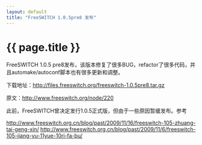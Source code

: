 ```yaml
---
layout: default
title: "FreeSWITCH 1.0.5pre8 发布"
---
```


# {{ page.title }}

FreeSWITCH 1.0.5 pre8发布，该版本修复了很多BUG，refactor了很多代码，并且automake/autoconf脚本也有很多更新和调整。

下载地址：<http://files.freeswitch.org/freeswitch-1.0.5pre8.tar.gz>

原文：<http://www.freeswitch.org/node/220>


此前，FreeSWITCH曾决定发行1.0.5正式版，但由于一些原因暂缓发布。参考

<http://www.freeswitch.org.cn/blog/past/2009/11/16/freeswitch-105-zhuang-tai-geng-xin/>
<http://www.freeswitch.org.cn/blog/past/2009/11/6/freeswitch-105-jiang-yu-11yue-10ri-fa-bu/>
